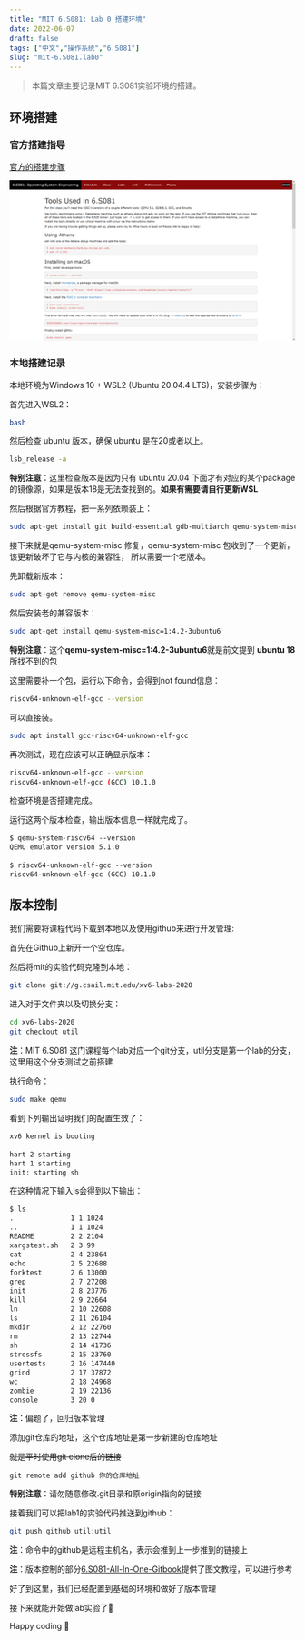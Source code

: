 ```yaml
---
title: "MIT 6.S081: Lab 0 搭建环境"
date: 2022-06-07
draft: false
tags: ["中文","操作系统","6.S081"]
slug: "mit-6.S081.lab0"
---
```


> 本篇文章主要记录MIT 6.S081实验环境的搭建。

<!--more-->

## 环境搭建

### 官方搭建指导

[官方的搭建步骤](https://pdos.csail.mit.edu/6.828/2020/tools.html)

![官方的搭建步骤](/tools.png)



### 本地搭建记录

本地环境为Windows 10 + WSL2 (Ubuntu 20.04.4 LTS)，安装步骤为：

首先进入WSL2：

```bash
bash
```



然后检查 ubuntu 版本，确保 ubuntu 是在20或者以上。

```bash
lsb_release -a
```

**特别注意**：这里检查版本是因为只有 ubuntu 20.04 下面才有对应的某个package的镜像源，如果是版本18是无法查找到的。**如果有需要请自行更新WSL**



然后根据官方教程，把一系列依赖装上：

```bash
sudo apt-get install git build-essential gdb-multiarch qemu-system-misc gcc-riscv64-linux-gnu binutils-riscv64-linux-gnu
```



接下来就是qemu-system-misc 修复，qemu-system-misc 包收到了一个更新，该更新破坏了它与内核的兼容性， 所以需要一个老版本。

先卸载新版本：

```bash
sudo apt-get remove qemu-system-misc
```

然后安装老的兼容版本：

```bash
sudo apt-get install qemu-system-misc=1:4.2-3ubuntu6
```

**特别注意**：这个**qemu-system-misc=1:4.2-3ubuntu6**就是前文提到 **ubuntu 18** 所找不到的包



这里需要补一个包，运行以下命令，会得到not found信息：

```bash
riscv64-unknown-elf-gcc --version
```

可以直接装。

```bash
sudo apt install gcc-riscv64-unknown-elf-gcc
```

再次测试，现在应该可以正确显示版本：

```bash
riscv64-unknown-elf-gcc --version
riscv64-unknown-elf-gcc (GCC) 10.1.0
```



检查环境是否搭建完成。

运行这两个版本检查，输出版本信息一样就完成了。

```
$ qemu-system-riscv64 --version
QEMU emulator version 5.1.0

$ riscv64-unknown-elf-gcc --version
riscv64-unknown-elf-gcc (GCC) 10.1.0
```



## 版本控制

我们需要将课程代码下载到本地以及使用github来进行开发管理:



首先在Github上新开一个空仓库。



然后将mit的实验代码克隆到本地：

```bash
git clone git://g.csail.mit.edu/xv6-labs-2020
```



进入对于文件夹以及切换分支：

```bash
cd xv6-labs-2020
git checkout util
```

**注**：MIT 6.S081 这门课程每个lab对应一个git分支，util分支是第一个lab的分支，这里用这个分支测试之前搭建



执行命令：

```bash
sudo make qemu
```

看到下列输出证明我们的配置生效了：

```
xv6 kernel is booting

hart 2 starting
hart 1 starting
init: starting sh
```

在这种情况下输入ls会得到以下输出：

```
$ ls
.              1 1 1024
..             1 1 1024
README         2 2 2104
xargstest.sh   2 3 99
cat            2 4 23864
echo           2 5 22688
forktest       2 6 13000
grep           2 7 27208
init           2 8 23776
kill           2 9 22664
ln             2 10 22608
ls             2 11 26104
mkdir          2 12 22760
rm             2 13 22744
sh             2 14 41736
stressfs       2 15 23760
usertests      2 16 147440
grind          2 17 37872
wc             2 18 24968
zombie         2 19 22136
console        3 20 0
```

**注**：偏题了，回归版本管理



添加git仓库的地址，这个仓库地址是第一步新建的仓库地址

~~就是平时使用git clone后的链接~~

```
git remote add github 你的仓库地址
```

**特别注意**：请勿随意修改.git目录和原origin指向的链接



接着我们可以把lab1的实验代码推送到github：

```bash
git push github util:util
```

**注**：命令中的github是远程主机名，表示会推到上一步推到的链接上



**注**：版本控制的部分[6.S081-All-In-One-Gitbook](http://xv6.dgs.zone/)提供了图文教程，可以进行参考



好了到这里，我们已经配置到基础的环境和做好了版本管理

接下来就能开始做lab实验了🎉

Happy coding 💖